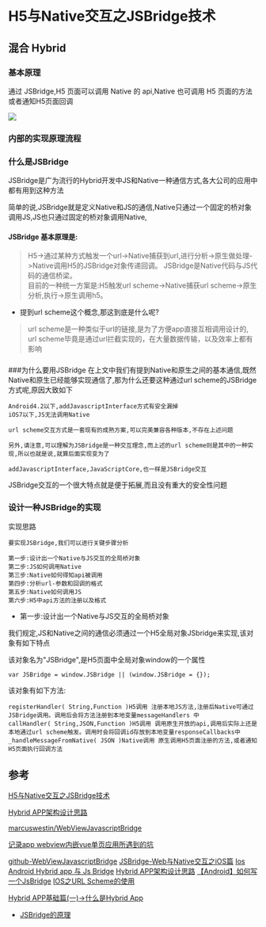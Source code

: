 # H5与Native交互之JSBridge技术


## 混合 Hybrid

### 基本原理
通过 JSBridge,H5 页面可以调用 Native 的 api,Native 也可调用 H5 页面的方法或者通知H5页面回调

![](https://dailc.github.io/staticResource/blog/hybrid/img_hybrid_base_hybridInfo_3.jpg)

### 内部的实现原理流程

### 什么是JSBridge
JSBridge是广为流行的Hybrid开发中JS和Native一种通信方式,各大公司的应用中都有用到这种方法

简单的说,JSBridge就是定义Native和JS的通信,Native只通过一个固定的桥对象调用JS,JS也只通过固定的桥对象调用Native,

#### JSBridge 基本原理是:

>H5->通过某种方式触发一个url->Native捕获到url,进行分析->原生做处理->Native调用H5的JSBridge对象传递回调。
JSBridge是Native代码与JS代码的通信桥梁。  
目前的一种统一方案是:H5触发url scheme->Native捕获url scheme->原生分析,执行->原生调用h5。

- 提到url scheme这个概念,那这到底是什么呢?

>url scheme是一种类似于url的链接,是为了方便app直接互相调用设计的,  
url scheme毕竟是通过url拦截实现的，在大量数据传输，以及效率上都有影响

###
###为什么要用JSBridge
在上文中我们有提到Native和原生之间的基本通信,既然Native和原生已经能够实现通信了,那为什么还要这种通过url scheme的JSBridge方式呢,原因大致如下
```
Android4.2以下,addJavascriptInterface方式有安全漏掉 
iOS7以下,JS无法调用Native

url scheme交互方式是一套现有的成熟方案,可以完美兼容各种版本,不存在上述问题

另外,请注意,可以理解为JSBridge是一种交互理念,而上述的url scheme则是其中的一种实现,所以也就是说,就算后面实现变为了

addJavascriptInterface,JavaScriptCore,也一样是JSBridge交互
```

JSBridge交互的一个很大特点就是便于拓展,而且没有重大的安全性问题


### 设计一种JSBridge的实现

实现思路
```
要实现JSBridge,我们可以进行关键步骤分析

第一步:设计出一个Native与JS交互的全局桥对象
第二步:JS如何调用Native
第三步:Native如何得知api被调用
第四步:分析url-参数和回调的格式
第五步:Native如何调用JS
第六步:H5中api方法的注册以及格式
```

- 第一步:设计出一个Native与JS交互的全局桥对象

我们规定,JS和Native之间的通信必须通过一个H5全局对象JSbridge来实现,该对象有如下特点

该对象名为"JSBridge",是H5页面中全局对象window的一个属性

```
var JSBridge = window.JSBridge || (window.JSBridge = {});
```
					
该对象有如下方法:

```
registerHandler( String,Function )H5调用 注册本地JS方法,注册后Native可通过JSBridge调用。调用后会将方法注册到本地变量messageHandlers 中
callHandler( String,JSON,Function )H5调用 调用原生开放的api,调用后实际上还是本地通过url scheme触发。调用时会将回调id存放到本地变量responseCallbacks中
_handleMessageFromNative( JSON )Native调用 原生调用H5页面注册的方法,或者通知H5页面执行回调方法
```



## 参考

[H5与Native交互之JSBridge技术](https://tech.youzan.com/jsbridge/)

[Hybrid APP架构设计思路](http://www.tuicool.com/articles/yeeABzJ)

[marcuswestin/WebViewJavascriptBridge](https://github.com/marcuswestin/WebViewJavascriptBridge)

[记录app webview内嵌vue单页应用所遇到的坑](http://www.jianshu.com/p/92fdaf0a8a9f)

[github-WebViewJavascriptBridge](https://github.com/marcuswestin/WebViewJavascriptBridge)
[JSBridge-Web与Native交互之iOS篇](http://www.jianshu.com/p/9fd80b785de1)
[Ios Android Hybrid app 与 Js Bridge](http://blog.csdn.net/jacin1/article/details/39993935)
[Hybrid APP架构设计思路](http://www.tuicool.com/articles/yeeABzJ)
[【Android】如何写一个JsBridge](http://www.cnblogs.com/xesam/p/5402985.html)
[IOS之URL Scheme的使用](http://blog.csdn.net/wbw1985/article/details/26264029)

[Hybrid APP基础篇(一)->什么是Hybrid App](https://www.cnblogs.com/dailc/p/5930231.html#hybrid_4_1)
- [JSBridge的原理](http://www.cnblogs.com/dailc/p/5931324.html)

